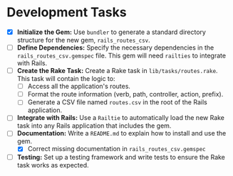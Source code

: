 # Development Tasks

- [x] **Initialize the Gem:** Use `bundler` to generate a standard directory structure for the new gem, `rails_routes_csv`.
- [ ] **Define Dependencies:** Specify the necessary dependencies in the `rails_routes_csv.gemspec` file. This gem will need `railties` to integrate with Rails.
- [ ] **Create the Rake Task:** Create a Rake task in `lib/tasks/routes.rake`. This task will contain the logic to:
  - [ ] Access all the application's routes.
  - [ ] Format the route information (verb, path, controller, action, prefix).
  - [ ] Generate a CSV file named `routes.csv` in the root of the Rails application.
- [ ] **Integrate with Rails:** Use a `Railtie` to automatically load the new Rake task into any Rails application that includes the gem.
- [ ] **Documentation:** Write a `README.md` to explain how to install and use the gem.
  - [x] Correct missing documentation in `rails_routes_csv.gemspec`
- [ ] **Testing:** Set up a testing framework and write tests to ensure the Rake task works as expected.
